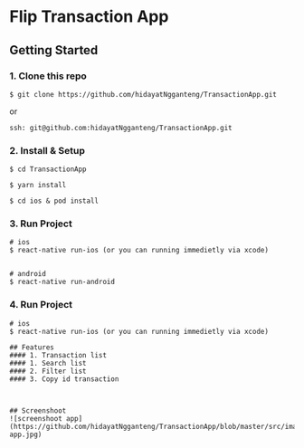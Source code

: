 # Flip Transaction App

## Getting Started
### 1. Clone this repo
```
$ git clone https://github.com/hidayatNgganteng/TransactionApp.git
```
or 
```
ssh: git@github.com:hidayatNgganteng/TransactionApp.git
```
### 2. Install & Setup
```
$ cd TransactionApp

$ yarn install

$ cd ios & pod install
```
### 3. Run Project
```
# ios
$ react-native run-ios (or you can running immedietly via xcode)


# android
$ react-native run-android
```

### 4. Run Project
```
# ios
$ react-native run-ios (or you can running immedietly via xcode)

## Features
#### 1. Transaction list
#### 1. Search list
#### 2. Filter list
#### 3. Copy id transaction



## Screenshoot
![screenshoot app](https://github.com/hidayatNgganteng/TransactionApp/blob/master/src/images/screenshoot-app.jpg)
